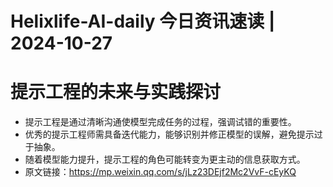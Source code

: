 # Helixlife-AI-daily 今日资讯速读 | 2024-10-27

# **提示工程的未来与实践探讨**
- 提示工程是通过清晰沟通使模型完成任务的过程，强调试错的重要性。
- 优秀的提示工程师需具备迭代能力，能够识别并修正模型的误解，避免提示过于抽象。
- 随着模型能力提升，提示工程的角色可能转变为更主动的信息获取方式。
- 原文链接：https://mp.weixin.qq.com/s/jLz23DEjf2Mc2VvF-cEyKQ

